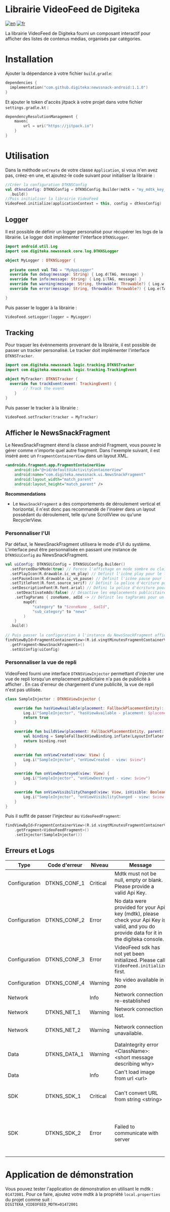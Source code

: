 # Librairie VideoFeed de Digiteka

[![en](https://img.shields.io/badge/lang-en-red.svg)](ReadMe.md)
[![fr](https://img.shields.io/badge/lang-fr-blue.svg)](ReadMe.fr.md)

La librairie VideoFeed de Digiteka fourni un composant interactif pour afficher des listes de contenus médias, organisés par catégories.

# Installation

Ajouter la dépendance à votre fichier `build.gradle`:

``` kotlin    
dependencies {    
  implementation("com.github.digiteka:newssnack-android:1.1.0")
}   
```

Et ajouter le token d'accès jitpack à votre projet dans votre fichier `settings.gradle.kt` :

``` kotlin
dependencyResolutionManagement {
    maven{
        url = uri("https://jitpack.io")
    }
}
```

# Utilisation

Dans la méthode `onCreate` de votre classe `Application`, si vous n'en avez pas, créez-en une, et ajoutez-le code suivant pour initialiser la librairie :

``` kotlin  
//Créer la configuration DTKNSConfig 
val dtknsConfig: DTKNSConfig = DTKNSConfig.Builder(mdtk = "my_mdtk_key_here")    
  .build() 
//Puis initialiser la librairie VideoFeed 
VideoFeed.initialize(applicationContext = this, config = dtknsConfig)   
```

## Logger

Il est possible de définir un logger personalisé pour récupérer les logs de la librairie. Le logger doit implémenter l'interface `DTKNSLogger`.

``` kotlin  
import android.util.Log 
import com.digiteka.newssnack.core.log.DTKNSLogger    

object MyLogger : DTKNSLogger {    
    
  private const val TAG = "MyAppLogger" 
  override fun debug(message: String) { Log.d(TAG, message) }      
  override fun info(message: String) { Log.i(TAG, message) }    
  override fun warning(message: String, throwable: Throwable?) { Log.w(TAG, message, throwable) }    
  override fun error(message: String, throwable: Throwable?) { Log.e(TAG, message, throwable) }

}   
```   

Puis passer le logger à la librairie :

``` kotlin  
VideoFeed.setLogger(logger = MyLogger)   
```   

## Tracking

Pour traquer les évènnements provenant de la librairie, il est possible de passer un tracker personalisé. Le tracker doit implémenter l'interface `DTKNSTracker`.

``` kotlin
import com.digiteka.newssnack.logic.tracking.DTKNSTracker
import com.digiteka.newssnack.logic.tracking.TrackingEvent

object MyTracker: DTKNSTracker {
  override fun trackEvent(event: TrackingEvent) {
        // Track the event
    }
}
```   

Puis passer le tracker à la librairie :

``` kotlin
VideoFeed.setTracker(tracker = MyTracker)
```

## Afficher le NewsSnackFragment

Le NewsSnackFragment étend la classe android Fragment, vous pouvez le gérer comme n'importe quel autre fragment.
Dans l'exemple suivant, il est inséré avec un `FragmentContainerView` dans un layout XML.

``` xml
<androidx.fragment.app.FragmentContainerView
    android:id="@+id/defaultUiActivityContainerView"
    android:name="com.digiteka.newssnack.ui.NewsSnackFragment"
    android:layout_width="match_parent"
    android:layout_height="match_parent" />   
```

**Recommendations**

- Le `NewsSnackFragment` a des comportements de déroulement vertical et horizontal, il n'est donc pas recommandé de l'insérer dans un layout possédant du déroulement, telle qu'une ScrollView ou qu'une
  RecyclerView.

### Personnaliser l'UI

Par défaut, le NewsSnackFragment utilisera le mode d'UI du système.
L'interface peut être personnalisée en passant une instance de `DTKNSUiConfig` au NewsSnackFragment.

``` kotlin    
val uiConfig: DTKNSUiConfig = DTKNSUiConfig.Builder()    
  .setForcedDarkMode(true) // Forece l'affichage en mode sombre ou clair. Par défaut, la librairie utilisera le mode d'UI du système.
  .setPlayIcon(R.drawable.ic_vm_play) // Définit l'icône play pour le lecteur video. 
  .setPauseIcon(R.drawable.ic_vm_pause) // Définit l'icône pause pour le lecteur video.
  .setTitleFont(R.font.source_serif) // Définit la police d'écriture pour le titre du panneau d'information.
  .setDescriptionFont(R.font.arial) // Défini la police d'écriture pour la description du panneau d'information et les puces de catégories.
  	.setDeactivateAds(false) // Désactive les emplacements publicitaires (les vues de repli sont également désactivées).
	.setTagParams { zoneName, adId -> // Définit les tagParams pour un zoneName et adId donné.
        mapOf(
            "category" to "$zoneName _ $adId",
            "sub_category" to "news"
        )
    }
  .build()   
 
// Puis passer la configuration à l'instance du NewsSnackFragment affichée
findViewById<FragmentContainerView>(R.id.vingtMinutesFragmentContainerView)    
  .getFragment<NewsSnackFragment>()
  .setUiConfig(uiConfig)   
```   

### Personnaliser la vue de repli

VideoFeed fourni une interface `DTKNSViewInjector` permettant d'injecter une vue de repli lorsqu'un emplacement publicitaire n'a pas de publicité à afficher .
En cas d'erreur de chargement d'une publicité, la vue de repli n'est pas utilisée.

``` kotlin
class SampleInjector : DTKNSViewInjector {

	override fun hasViewAvailable(placement: FallbackPlacementEntity): Boolean {
		Log.i("SampleInjector", "hasViewAvailable - placement: $placement")
		return true
	}

	override fun buildView(placement: FallbackPlacementEntity, parent: ViewGroup): View? {
		val binding = SampleFallbackViewBinding.inflate(LayoutInflater.from(parent.context))
		return binding.root
	}

	override fun onViewCreated(view: View) {
		Log.i("SampleInjector", "onViewCreated - view: $view")
	}

	override fun onViewDestroyed(view: View) {
		Log.i("SampleInjector", "onViewDestroyed - view: $view")
	}

	override fun onViewVisibilityChanged(view: View, isVisible: Boolean) {
		Log.i("SampleInjector", "onViewVisibilityChanged - view: $view, isVisible: $isVisible")
	}
}

```

Puis il suffit de passer l'injecteur au `VideoFeedFragment`:

``` kotlin
findViewById<FragmentContainerView>(R.id.vingtMinutesFragmentContainerView)
	.getFragment<VideoFeedFragment>()
	.setInjector(SampleInjector())

```

## Erreurs et Logs

| Type          | Code d'erreur | Niveau   | Message                                                                                                                                    | Cause                                                                                                                                             |
|---------------|---------------|----------|--------------------------------------------------------------------------------------------------------------------------------------------|---------------------------------------------------------------------------------------------------------------------------------------------------|
| Configuration | DTKNS_CONF_1  | Critical | Mdtk must not be null, empty or blank. Please provide a valid Api Key.                                                                     | mdtk nul ou vide                                                                                                                                  |  
| Configuration | DTKNS_CONF_2  | Error    | No data were provided for your Api key (mdtk), please check your Api Key is valid, and you do provide data for it in the digiteka console. | Le tableau data est vide ou aucune zone ne contient de vidéo                                                                                      |  
| Configuration | DTKNS_CONF_3  | Error    | VideoFeed sdk has not yet been initialized. Please call `VideoFeed.initialize` first.                                                      | NewSnack.shared.initialize ou VideoFeed.initialize n'ont pas encore été appelé                                                                    |  
| Configuration | DTKNS_CONF_4  | Warning  | No video available in zone                                                                                                                 | Aucune vidéo disponible dans la zone                                                                                                              |  
| Network       |               | Info     | Network connection re-established                                                                                                          | La connexion au réseau a été \(r\)établie                                                                                                         |  
| Network       | DTKNS_NET_1   | Warning  | Network connection lost.                                                                                                                   | La connexion au réseau a été perdue                                                                                                               |  
| Network       | DTKNS_NET_2   | Warning  | Network connection unavailable.                                                                                                            | La connexion au réseau est indisponible lors d'une requête réseau                                                                                 |  
| Data          | DTKNS_DATA_1  | Warning  | DataIntegrity error \<ClassName>: \<short message describing why>                                                                          | L'une des données requises du modèle envoyé par le serveur est invalide.                                                                          |  
| Data          |               | Info     | Can't load image from url \<url>                                                                                                           | L'image placeholder n'a pas pu être chargée                                                                                                       |
| SDK           | DTKNS_SDK_1   | Critical | Can't convert URL from string \<string>                                                                                                    | La conversion de l'url string en URL remonte une erreur. Veuillez contacter le support si cela arrive                                             |
| SDK           | DTKNS_SDK_2   | Error    | Failed to communicate with server                                                                                                          | La réponse du serveur était invalide, ou la connexion au serveur à échouée (p.e. timeout). Veuillez contacter le support si le problème persiste. |

# Application de démonstration

Vous pouvez tester l'application de démonstration en utilisant le mdtk : `01472001`.
Pour ce faire, ajoutez votre mdtk à la propriété `local.properties` du projet comme suit :    
```DIGITEKA_VIDEOFEED_MDTK=01472001```
